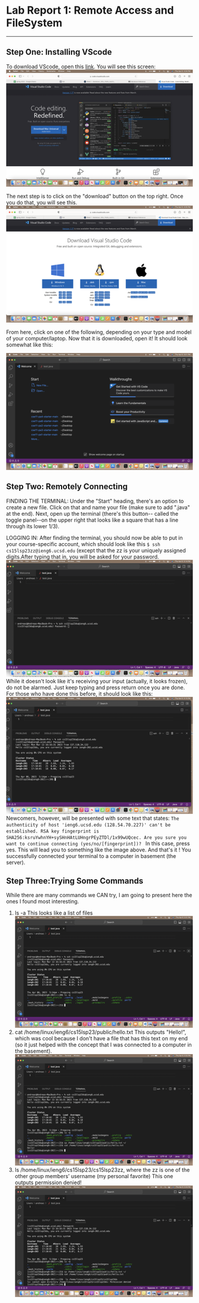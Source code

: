 # **Lab Report 1: Remote Access and FileSystem**
---------

## **Step One: Installing VScode** 
To download VScode, open this [link](https://code.visualstudio.com). You will see this screen: 
![Image](https://raw.githubusercontent.com/a5calderon/cse15l-lab-reports/main/Screen%20Shot%202023-04-06%20at%204.34.41%20PM.png)

The next step is to click on the "download" button on the top right. Once you do that, you will see this. 
![Image](https://raw.githubusercontent.com/a5calderon/cse15l-lab-reports/main/Screen%20Shot%202023-04-06%20at%204.35.18%20PM.png)

From here, click on one of the following, depending on your type and model of your computer/laptop.
Now that it is downloaded, open it! It should look somewhat like this:

![Image](https://raw.githubusercontent.com/a5calderon/cse15l-lab-reports/main/Screen%20Shot%202023-04-06%20at%205.01.03%20PM.png)

## Step Two: Remotely Connecting 
FINDING THE TERMINAL: Under the "Start" heading, there's an option to create a new file. Click on that and name your file (make sure to add ".java" at the end). Next, open up the terminal (there's this button-- called the toggle panel--on the upper right that looks like a square that has a line through its lower 1/3). 

LOGGING IN: After finding the terminal, you should now be able to put in your course-specific account, which should look like this `$ ssh cs15lsp23zz@ieng6.ucsd.edu` (except that the zz is your uniquely assigned digits.After typing that in, you will be asked for your password.
![Image](https://raw.githubusercontent.com/a5calderon/cse15l-lab-reports/main/Screen%20Shot%202023-04-06%20at%205.14.45%20PM.png)
While it doesn't look like it's receiving your input (actually, it looks frozen), do not be alarmed. Just keep typing and press return once you are done. 
For those who have done this before, it should look like this: 
![Image](https://raw.githubusercontent.com/a5calderon/cse15l-lab-reports/main/Screen%20Shot%202023-04-06%20at%205.15.10%20PM.png)
Newcomers, however, will be presented with some text that states: `The authenticity of host 'ieng6.ucsd.edu (128.54.70.227)' can't be established.
RSA key fingerprint is SHA256:ksruYwhnYH+sySHnHAtLUHngrPEyZTDl/1x99wUQcec.
Are you sure you want to continue connecting (yes/no/[fingerprint])? `
In this case, press yes. This will lead you to something like the image above.
And that's it ! You successfully connected your terminal to a computer in basement (the server). 
## Step Three:Trying Some Commands 
While there are many commands we CAN try, I am going to present here the ones I found most interesting. 
1. ls -a 
This looks like a list of files 
![Image](https://raw.githubusercontent.com/a5calderon/cse15l-lab-reports/main/Screen%20Shot%202023-04-06%20at%205.31.39%20PM.png)
3. cat /home/linux/ieng6/cs15lsp23/public/hello.txt
This outputs "Hello!", which was cool because I don't have a file that has this text on my end (so it just helped with the concept that I was connected to a computer in the basement). 
![Image](https://raw.githubusercontent.com/a5calderon/cse15l-lab-reports/main/Screen%20Shot%202023-04-06%20at%205.32.35%20PM.png)
5. ls /home/linux/ieng6/cs15lsp23/cs15lsp23zz, where the zz is one of the other group members’ username (my personal favorite) 
This one outputs permission denied! 
![Image](https://raw.githubusercontent.com/a5calderon/cse15l-lab-reports/main/Screen%20Shot%202023-04-06%20at%205.33.09%20PM.png)
